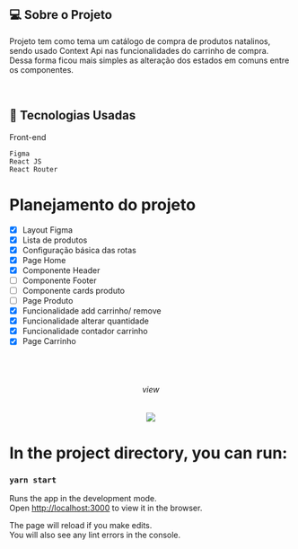 
## 💻  Sobre o Projeto
Projeto tem como tema um catálogo de compra de produtos natalinos, sendo usado Context Api nas funcionalidades do carrinho de compra. Dessa forma ficou mais simples as alteração dos estados em comuns entre os componentes.

  
<br>

## :rocket: Tecnologias Usadas
Front-end 
```
Figma
React JS 
React Router 
```


# Planejamento do projeto

- [x] Layout Figma 
- [x] Lista de produtos 
- [x] Configuração básica das rotas 
- [x] Page Home
- [x] Componente Header
- [ ] Componente Footer
- [ ] Componente cards produto
- [ ] Page Produto
- [x] Funcionalidade add carrinho/ remove
- [x] Funcionalidade alterar quantidade
- [x] Funcionalidade contador carrinho
- [x] Page Carrinho

<br>
<br>
 
  <h6 align="center">   view</h6>


<p align="center">
  <img max-width="auto" height="auto"  src="https://user-images.githubusercontent.com/46323667/138488843-f02e681d-b69a-43a7-8731-f2937431bed2.png">
</p>






# In the project directory, you can run:

### `yarn start`

Runs the app in the development mode.\
Open [http://localhost:3000](http://localhost:3000) to view it in the browser.

The page will reload if you make edits.\
You will also see any lint errors in the console.


